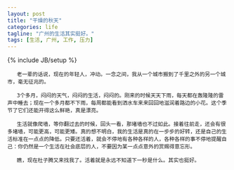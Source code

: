```yaml
---
layout: post
title: "干燥的秋天"
categories: life
tagline: "广州的生活其实挺好。"
tags: [生活, 广州, 工作, 压力]
---
```

{% include JB/setup %}


	   老一辈的话说，现在的年轻人，冲动。一念之间，我从一个城市搬到了千里之外的另一个城市，毫无征兆的。  
	
	   3个多月，闷闷的天气，闷闷的生活，闷闷的。刚来的时候天天下雨，每天都在轰隆隆的雷声中睡去；现在一个多月都不下雨，每周都能看到洒水车来来回回地滋润着路边的小花。这个季节了它们还能开得这么鲜艳，真是漂亮。  
	
	   生活就像爬墙，等你翻过去的时候，回头一看，那堵墙也不过如此。接着往前走，还会有很多堵墙，可能更高，可能更矮。真的想不明白，我的生活是真的在一步步的好转，还是自己的生活标准在一点点的降低。只要还活着，就会不停地有各种各样的人，各种各样的事不停地提醒自己：你仍然是一个生活在社会底层的人，不要因为某一点点意外的赏赐得意忘形。  
	
	   瞧，现在杜子腾又来找我了。活着就是永远不知道下一秒是什么。其实也挺好。